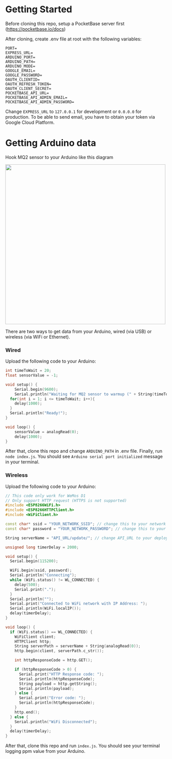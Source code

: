 ﻿# Getting Started
Before cloning this repo, setup a PocketBase server first (https://pocketbase.io/docs)

After cloning, create .env file at root with the following variables:
```
PORT=
EXPRESS_URL=
ARDUINO_PORT=
ARDUINO_PATH=
ARDUINO_MODE=
GOOGLE_EMAIL=
GOOGLE_PASSWORD=
OAUTH_CLIENTID=
OAUTH_REFRESH_TOKEN=
OAUTH_CLIENT_SECRET=
POCKETBASE_API_URL=
POCKETBASE_API_ADMIN_EMAIL=
POCKETBASE_API_ADMIN_PASSWORD=
```
Change `EXPRESS_URL` to `127.0.0.1` for development or `0.0.0.0` for production.
To be able to send email, you have to obtain your token via Google Cloud Platform.

# Getting Arduino data

Hook MQ2 sensor to your Arduino like this diagram

<img src="https://user-images.githubusercontent.com/71075654/226717333-9024f791-bb62-4069-b672-480909f9a33a.png" width="500">

There are two ways to get data from your Arduino, wired (via USB) or wireless (via WiFi or Ethernet).
### Wired

Upload the following code to your Arduino:
```C++
int timeToWait = 20;
float sensorValue = -1;

void setup() {
	Serial.begin(9600);
	Serial.println("Waiting for MQ2 sensor to warmup (" + String(timeToWait) + "s)");
  for(int i = 1; i <= timeToWait; i++){
    delay(1000);
  }
  Serial.println("Ready!");
}

void loop() {
	sensorValue = analogRead(0);
	delay(1000);
}
```
After that, clone this repo and change `ARDUINO_PATH` in .env file. Finally, run `node index.js`. You should see `Arduino serial port initialized` message in your terminal.

### Wireless

Upload the following code to your Arduino:
```C++
// This code only work for WeMos D1
// Only support HTTP request (HTTPS is not supported)
#include <ESP8266WiFi.h>
#include <ESP8266HTTPClient.h>
#include <WiFiClient.h>

const char* ssid = "YOUR_NETWORK_SSID"; // change this to your network ssid
const char* password = "YOUR_NETWORK_PASSWORD"; // change this to your network password

String serverName = "API_URL/update/"; // change API_URL to your deployement url

unsigned long timerDelay = 2000;

void setup() {
  Serial.begin(115200);

  WiFi.begin(ssid, password);
  Serial.println("Connecting");
  while (WiFi.status() != WL_CONNECTED) {
    delay(500);
    Serial.print(".");
  }
  Serial.println("");
  Serial.print("Connected to WiFi network with IP Address: ");
  Serial.println(WiFi.localIP());
  delay(timerDelay);
}

void loop() {
  if (WiFi.status() == WL_CONNECTED) {
    WiFiClient client;
    HTTPClient http;
    String serverPath = serverName + String(analogRead(0));
    http.begin(client, serverPath.c_str());

    int httpResponseCode = http.GET();

    if (httpResponseCode > 0) {
      Serial.print("HTTP Response code: ");
      Serial.println(httpResponseCode);
      String payload = http.getString();
      Serial.println(payload);
    } else {
      Serial.print("Error code: ");
      Serial.println(httpResponseCode);
    }
    http.end();
  } else {
    Serial.println("WiFi Disconnected");
  }
  delay(timerDelay);
}
```
After that, clone this repo and run `index.js`. You should see your terminal logging ppm value from your Arduino.
